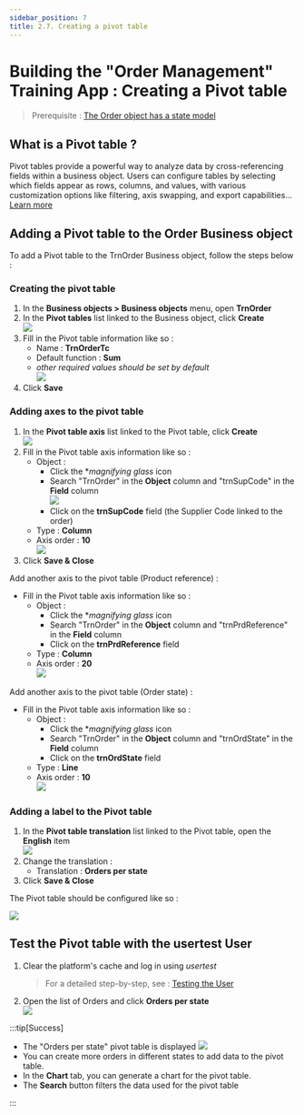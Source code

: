 ```yaml
---
sidebar_position: 7
title: 2.7. Creating a pivot table
---
```


# Building the "Order Management" Training App : Creating a Pivot table

> Prerequisite : [The Order object has a state model](/tutorial/expanding/states)

## What is a Pivot table ?

Pivot tables provide a powerful way to analyze data by cross-referencing fields within a business object. Users can configure tables by selecting which fields appear as rows, columns, and values, with various customization options like filtering, axis swapping, and export capabilities... [Learn more](/make/userinterface/objectsrendering/pivot-table)

## Adding a Pivot table to the Order Business object

To add a Pivot table to the TrnOrder Business object, follow the steps below : 

### Creating the pivot table

1. In the **Business objects > Business objects** menu, open **TrnOrder**
2. In the **Pivot tables** list linked to the Business object, click **Create**  
    ![](img/pivot-table/create-pivot.png)
3. Fill in the Pivot table information like so :
    - Name : **TrnOrderTc**
    - Default function : **Sum**
    - *other required values should be set by default*  
    ![](img/pivot-table/pivot-data.png)
4. Click **Save**

### Adding axes to the pivot table

1. In the **Pivot table axis** list linked to the Pivot table, click **Create**  
    ![](img/pivot-table/create-axis.png)
2. Fill in the Pivot table axis information like so :
    - Object : 
        - Click the **magnifying glass* icon 
        - Search "TrnOrder" in the **Object** column and "trnSupCode" in the **Field** column  
         ![](img/pivot-table/search-field.png)
        - Click on the **trnSupCode** field (the Supplier Code linked to the order)
    - Type : **Column**
    - Axis order : **10**  
    ![](img/pivot-table/axis-data.png)
3. Click **Save & Close**

Add another axis to the pivot table (Product reference) :

-  Fill in the Pivot table axis information like so :
    - Object : 
        - Click the **magnifying glass* icon 
        - Search "TrnOrder" in the **Object** column and "trnPrdReference" in the **Field** column  
        - Click on the **trnPrdReference** field
    - Type : **Column**
    - Axis order : **20**  
    ![](img/pivot-table/product-axis.png)

Add another axis to the pivot table (Order state) :

-  Fill in the Pivot table axis information like so :
    - Object : 
        - Click the **magnifying glass* icon 
        - Search "TrnOrder" in the **Object** column and "trnOrdState" in the **Field** column  
        - Click on the **trnOrdState** field 
    - Type : **Line**
    - Axis order : **10**  
    ![](img/pivot-table/state-axis.png)

### Adding a label to the Pivot table 

1. In the **Pivot table translation** list linked to the Pivot table, open the **English** item  
    ![](img/pivot-table/translation.png)
2. Change the translation :
    - Translation : **Orders per state**
3. Click **Save & Close**

The Pivot table should be configured like so : 

![](img/pivot-table/config.png)

## Test the Pivot table with the usertest User

1. Clear the platform's cache and log in using *usertest*
    > For a detailed step-by-step, see : [Testing the User](/tutorial/getting-started/user#activating-and-testing-the-user)

2. Open the list of Orders and click **Orders per state**  
    ![](img/pivot-table/pt-access.png)

:::tip[Success]

- The "Orders per state" pivot table is displayed
    ![](img/pivot-table/success.png)
- You can create more orders in different states to add data to the pivot table.
- In the <b>Chart</b> tab, you can generate a chart for the pivot table.
- The <b>Search</b> button filters the data used for the pivot table

:::